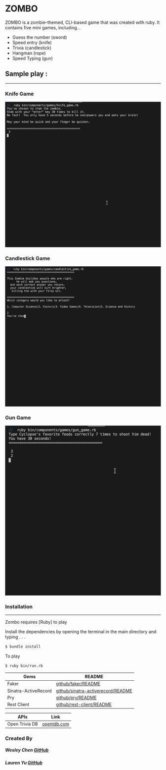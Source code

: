 # ZOMBO 
ZOMBO is a zombie-themed, CLI-based game that was created with ruby.  It contains five mini games, including...
  - Guess the number (sword)
  - Speed entry (knife)
  - Trivia (candlestick)
  - Hangman (rope)
  - Speed Typing (gun)




## Sample play :
------
### Knife Game 
![](./git_files/knife_game_sample.gif)
### Candlestick Game
![](./git_files/candlestick_game_sample.gif)
### Gun Game
![](./git_files/gun_game_sample.gif)

### Installation
------

Zombo requires [Ruby] to play

Install the dependencies by opening the terminal in the main directory and typing . . .

```sh
$ bundle install
```
To play
```sh
$ ruby bin/run.rb
```




| Gems | README |
| ------ | ------ |
| Faker | [github/faker/README][PlDb] |
| Sinatra-ActiveRecord | [github/sinatra-activerecord/README][PlGh] |
| Pry | [github/pry/README][PlGd] |
| Rest Client | [github/rest-client/README][PlOd] |





| APIs | Link |
| ------ | ------ |
| Open Trivia DB | [opentdb.com][PlGf] |

### Created By

##### Wesley Chen [GitHub](https://github.com/IdleScV)
##### Lauren Yu [GitHub](https://github.com/laurenyz)
 





   [PlDb]: <https://github.com/faker-ruby/faker/blob/master/README.md>
   [PlGh]: <https://github.com/sinatra-activerecord/sinatra-activerecord/blob/master/README.md>
   [PlGd]: <https://github.com/pry/pry/blob/master/README.md>
   [PlOd]: <https://github.com/rest-client/rest-client/blob/master/README.md>
   [PlGF]: <https://opentdb.com/api_config.php>
